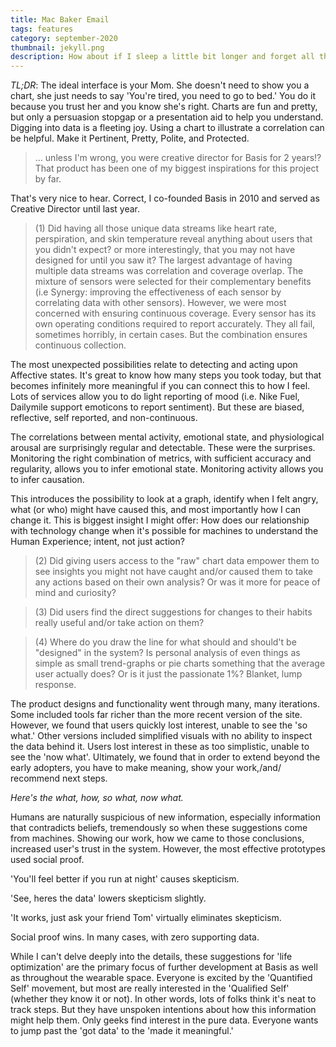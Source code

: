 ```yaml
---
title: Mac Baker Email
tags: features
category: september-2020
thumbnail: jekyll.png
description: How about if I sleep a little bit longer and forget all this nonsense, he thought, but that was something he was unable to do because he was used to sleeping on his right, and in his present state couldn't get into that position. However hard he threw himself onto his right, he always rolled back to where he was.
---
```


*TL;DR*: The ideal interface is your Mom. She doesn't need to show you a chart, she just needs to say 'You're tired, you need to go to bed.' You do it because you trust her and you know she's right. Charts are fun and pretty, but only a persuasion stopgap or a presentation aid to help you understand. Digging into data is a fleeting joy. Using a chart to illustrate a correlation can be helpful. Make it Pertinent, Pretty, Polite, and Protected.

> ... unless I'm wrong, you were creative director for Basis for 2 years!?
That product has been one of my biggest inspirations for this project by far.

That's very nice to hear. Correct, I co-founded Basis in 2010 and served as Creative Director until last year.

> (1) Did having all those unique data streams like heart rate, perspiration, and skin temperature reveal anything about users that you didn't expect? or more interestingly, that you may not have designed for until you saw it?
The largest advantage of having multiple data streams was correlation and coverage overlap. The mixture of sensors were selected for their complementary benefits (i.e Synergy: improving the effectiveness of each sensor by correlating data with other sensors). However, we were most concerned with ensuring continuous coverage. Every sensor has its own operating conditions required to report accurately. They all fail, sometimes horribly, in certain cases. But the combination ensures continuous collection.

The most unexpected possibilities relate to detecting and acting upon Affective states. It's great to know how many steps you took today, but that becomes infinitely more meaningful if you can connect this to how I feel. Lots of services allow you to do light reporting of mood (i.e. Nike Fuel, Dailymile support emoticons to report sentiment). But these are biased, reflective, self reported, and non-continuous.

The correlations between mental activity, emotional state, and physiological arousal are surprisingly regular and detectable. These were the surprises. Monitoring the right combination of metrics, with sufficient accuracy and regularity, allows you to infer emotional state. Monitoring activity allows you to infer causation.

This introduces the possibility to look at a graph, identify when I felt angry, what (or who) might have caused this, and most importantly how I can change it. This is biggest insight I might offer: How does our relationship with technology change when it's possible for machines to understand the Human Experience; intent, not just action?

> (2) Did giving users access to the "raw" chart data empower them to see insights you might not have caught and/or caused them to take any actions based on their own analysis? Or was it more for peace of mind and curiosity?

> (3) Did users find the direct suggestions for changes to their habits really useful and/or take action on them?

> (4) Where do you draw the line for what should and should't be "designed" in the system? Is personal analysis of even things as simple as small trend-graphs or pie charts something that the average user actually does? Or is it just the passionate 1%?
Blanket, lump response.

The product designs and functionality went through many, many iterations. Some included tools far richer than the more recent version of the site. However, we found that users quickly lost interest, unable to see the 'so what.' Other versions included simplified visuals with no ability to inspect the data behind it. Users lost interest in these as too simplistic, unable to see the 'now what'. Ultimately, we found that in order to extend beyond the early adopters, you have to make meaning, show your work,/and/ recommend next steps.

*Here's the what, how, so what, now what.*

Humans are naturally suspicious of new information, especially information that contradicts beliefs, tremendously so when these suggestions come from machines. Showing our work, how we came to those conclusions, increased user's trust in the system. However, the most effective prototypes used social proof.

'You'll feel better if you run at night' causes skepticism.

'See, heres the data' lowers skepticism slightly.

'It works, just ask your friend Tom' virtually eliminates skepticism.

Social proof wins. In many cases, with zero supporting data.

While I can't delve deeply into the details, these suggestions for 'life optimization' are the primary focus of further development at Basis as well as throughout the wearable space. Everyone is excited by the 'Quantified Self' movement, but most are really interested in the 'Qualified Self' (whether they know it or not). In other words, lots of folks think it's neat to track steps. But they have unspoken intentions about how this information might help them. Only geeks find interest in the pure data. Everyone wants to jump past the 'got data' to the 'made it meaningful.'
